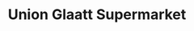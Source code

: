 ---
title: "Union Glaatt Supermarket"
url: /fresh-meadows/union-glaatt-supermarket/
shop: supermarket
---